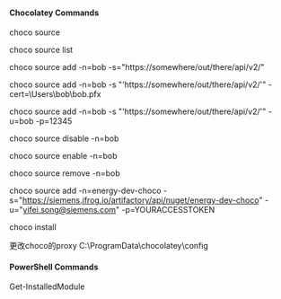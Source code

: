 #### Chocolatey Commands

choco source

choco source list

choco source add -n=bob -s="https://somewhere/out/there/api/v2/"

choco source add -n=bob -s "'https://somewhere/out/there/api/v2/'" -cert=\Users\bob\bob.pfx

choco source add -n=bob -s "'https://somewhere/out/there/api/v2/'" -u=bob -p=12345

choco source disable -n=bob

choco source enable -n=bob

choco source remove -n=bob

choco source add -n=energy-dev-choco -s="https://siemens.jfrog.io/artifactory/api/nuget/energy-dev-choco" -u="yifei.song@siemens.com" -p=YOURACCESSTOKEN

choco install <chocoPackageName>
  
更改choco的proxy
C:\ProgramData\chocolatey\config

#### PowerShell Commands

Get-InstalledModule
